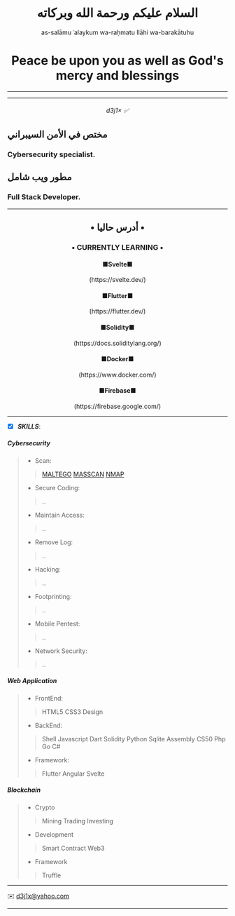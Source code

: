 <h1 align="center">  السلام عليكم ورحمة الله وبركاته </h1>

<p align="center">as-salāmu ʿalaykum wa-raḥmatu llāhi wa-barakātuhu </p>

<h1 align="center">  Peace be upon you as well as God's mercy and blessings </h1>

-----

-----

<h6 align="center"> d3j1× ✅ <h6>


## مختص في الأمن السيبراني 


<h3>Cybersecurity specialist.</h3>   

## مطور ويب شامل

<h3>Full Stack Developer. </h3>

-----

<h2 align="center"> • أدرس حاليا • </h2>

<h3 align="center"> • CURRENTLY LEARNING • </h4>
  
<h4 align="center">■Svelte■</h3>
  
<p align="center">(https://svelte.dev/)</p>

<h4 align="center">■Flutter■</h3>

<p align="center">(https://flutter.dev/)</p>

<h4 align="center">■Solidity■</h4>
  
<p align="center">(https://docs.soliditylang.org/)</p>

<h4 align="center">■Docker■</h4>
  
<p align="center">(https://www.docker.com/)</p>

<h4 align="center">■Firebase■</h4>
  
<p align="center">(https://firebase.google.com/)</p>




-----

- [x] ***SKILLS***:

##### Cybersecurity


> - Scan:
>> [MALTEGO](https://www.maltego.com/)
>> [MASSCAN](https://www.kali.org/tools/masscan/#:~:text=MASSCAN%20is%20TCP%20port%20scanner,arbitrary%20address%20and%20port%20ranges.)
>> [NMAP](https://nmap.org)
> - Secure Coding:
>> ..
> - Maintain Access:
>> ..  
> - Remove Log:
>> ..
> - Hacking:
>> ..
> - Footprinting:
>> .. 
> - Mobile Pentest:
>> ..
> - Network Security:
>> ..


##### Web Application 


> - FrontEnd:
>>HTML5 CSS3 Design
> - BackEnd:
>>Shell Javascript Dart Solidity Python Sqlite Assembly CS50 Php Go C#
> - Framework:
>>Flutter Angular  Svelte


##### Blockchain


> - Crypto
>> Mining Trading Investing
>
> - Development
>> Smart Contract  Web3
>
> - Framework 
>> Truffle


-----



✉️    <d3j1x@yahoo.com> 


-----




<!---
d3j1x/d3j1x is a ✨ special ✨ repository because its `README.md` (this file) appears on your GitHub profile.
You can click the Preview link to take a look at your changes.
--->
